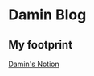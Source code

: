 Damin Blog
======

## My footprint

[Damin's Notion](https://www.notion.so/Shin-Da-Min-6b60229a02484f7bbfe71d148d1df0c0)
